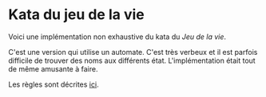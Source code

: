 # Kata du jeu de la vie #

Voici une implémentation non exhaustive du kata du *Jeu de la vie*.

C'est une version qui utilise un automate. C'est très verbeux et il est parfois difficile de trouver des noms aux différents état. L'implémentation était tout de même amusante à faire.

Les règles sont décrites [ici].

[ici]: http://fr.wikipedia.org/wiki/Jeu_de_la_vie


